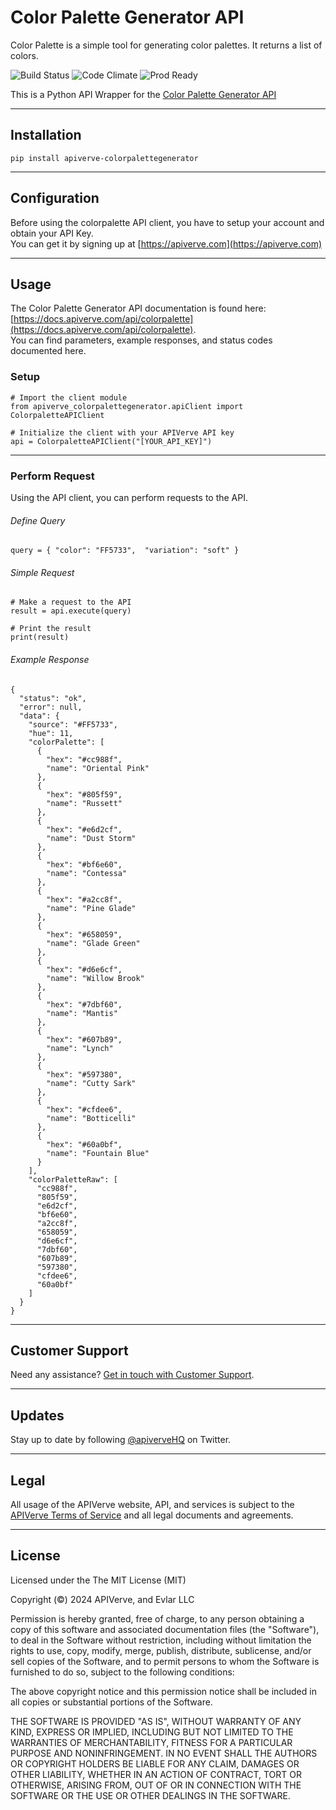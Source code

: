 Color Palette Generator API
============

Color Palette is a simple tool for generating color palettes. It returns a list of colors.

![Build Status](https://img.shields.io/badge/build-passing-green)
![Code Climate](https://img.shields.io/badge/maintainability-B-purple)
![Prod Ready](https://img.shields.io/badge/production-ready-blue)

This is a Python API Wrapper for the [Color Palette Generator API](https://apiverve.com/marketplace/api/colorpalette)

---

## Installation
	pip install apiverve-colorpalettegenerator

---

## Configuration

Before using the colorpalette API client, you have to setup your account and obtain your API Key.  
You can get it by signing up at [https://apiverve.com](https://apiverve.com)

---

## Usage

The Color Palette Generator API documentation is found here: [https://docs.apiverve.com/api/colorpalette](https://docs.apiverve.com/api/colorpalette).  
You can find parameters, example responses, and status codes documented here.

### Setup

```
# Import the client module
from apiverve_colorpalettegenerator.apiClient import ColorpaletteAPIClient

# Initialize the client with your APIVerve API key
api = ColorpaletteAPIClient("[YOUR_API_KEY]")
```

---


### Perform Request
Using the API client, you can perform requests to the API.

###### Define Query

```
query = { "color": "FF5733",  "variation": "soft" }
```

###### Simple Request

```
# Make a request to the API
result = api.execute(query)

# Print the result
print(result)
```

###### Example Response

```
{
  "status": "ok",
  "error": null,
  "data": {
    "source": "#FF5733",
    "hue": 11,
    "colorPalette": [
      {
        "hex": "#cc988f",
        "name": "Oriental Pink"
      },
      {
        "hex": "#805f59",
        "name": "Russett"
      },
      {
        "hex": "#e6d2cf",
        "name": "Dust Storm"
      },
      {
        "hex": "#bf6e60",
        "name": "Contessa"
      },
      {
        "hex": "#a2cc8f",
        "name": "Pine Glade"
      },
      {
        "hex": "#658059",
        "name": "Glade Green"
      },
      {
        "hex": "#d6e6cf",
        "name": "Willow Brook"
      },
      {
        "hex": "#7dbf60",
        "name": "Mantis"
      },
      {
        "hex": "#607b89",
        "name": "Lynch"
      },
      {
        "hex": "#597380",
        "name": "Cutty Sark"
      },
      {
        "hex": "#cfdee6",
        "name": "Botticelli"
      },
      {
        "hex": "#60a0bf",
        "name": "Fountain Blue"
      }
    ],
    "colorPaletteRaw": [
      "cc988f",
      "805f59",
      "e6d2cf",
      "bf6e60",
      "a2cc8f",
      "658059",
      "d6e6cf",
      "7dbf60",
      "607b89",
      "597380",
      "cfdee6",
      "60a0bf"
    ]
  }
}
```

---

## Customer Support

Need any assistance? [Get in touch with Customer Support](https://apiverve.com/contact).

---

## Updates
Stay up to date by following [@apiverveHQ](https://twitter.com/apiverveHQ) on Twitter.

---

## Legal

All usage of the APIVerve website, API, and services is subject to the [APIVerve Terms of Service](https://apiverve.com/terms) and all legal documents and agreements.

---

## License
Licensed under the The MIT License (MIT)

Copyright (&copy;) 2024 APIVerve, and Evlar LLC

Permission is hereby granted, free of charge, to any person obtaining a copy of this software and associated documentation files (the "Software"), to deal in the Software without restriction, including without limitation the rights to use, copy, modify, merge, publish, distribute, sublicense, and/or sell copies of the Software, and to permit persons to whom the Software is furnished to do so, subject to the following conditions:

The above copyright notice and this permission notice shall be included in all copies or substantial portions of the Software.

THE SOFTWARE IS PROVIDED "AS IS", WITHOUT WARRANTY OF ANY KIND, EXPRESS OR IMPLIED, INCLUDING BUT NOT LIMITED TO THE WARRANTIES OF MERCHANTABILITY, FITNESS FOR A PARTICULAR PURPOSE AND NONINFRINGEMENT. IN NO EVENT SHALL THE AUTHORS OR COPYRIGHT HOLDERS BE LIABLE FOR ANY CLAIM, DAMAGES OR OTHER LIABILITY, WHETHER IN AN ACTION OF CONTRACT, TORT OR OTHERWISE, ARISING FROM, OUT OF OR IN CONNECTION WITH THE SOFTWARE OR THE USE OR OTHER DEALINGS IN THE SOFTWARE.